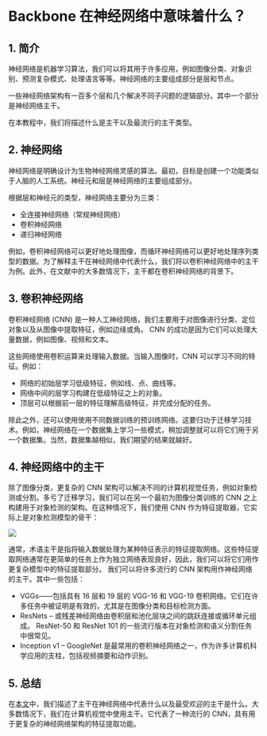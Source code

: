 # Backbone 在神经网络中意味着什么？



## 1. 简介

神经网络是机器学习算法，我们可以将其用于许多应用，例如图像分类、对象识别、预测复杂模式、处理语言等等。神经网络的主要组成部分是层和节点。

一些神经网络架构有一百多个层和几个解决不同子问题的逻辑部分。其中一个部分是神经网络主干。

在本教程中，我们将描述什么是主干以及最流行的主干类型。



## 2. 神经网络

神经网络是明确设计为生物神经网络灵感的算法。最初，目标是创建一个功能类似于人脑的人工系统。神经元和层是神经网络的主要组成部分。

根据层和神经元的类型，神经网络主要分为三类：

- 全连接神经网络（常规神经网络）
- 卷积神经网络
- 递归神经网络

例如，卷积神经网络可以更好地处理图像，而循环神经网络可以更好地处理序列类型的数据。为了解释主干在神经网络中代表什么，我们将以卷积神经网络中的主干为例。此外，在文献中的大多数情况下，主干都在卷积神经网络的背景下。



## 3. 卷积神经网络

卷积神经网络 (CNN) 是一种人工神经网络，我们主要用于对图像进行分类、定位对象以及从图像中提取特征，例如边缘或角。 CNN 的成功是因为它们可以处理大量数据，例如图像、视频和文本。

这些网络使用卷积运算来处理输入数据。当输入图像时，CNN 可以学习不同的特征。例如：

- 网络的初始层学习低级特征，例如线、点、曲线等。
- 网络中间的层学习构建在低级特征之上的对象。
- 顶层可以根据前一层的特征理解高级特征，并完成分配的任务。

除此之外，还可以使用使用不同数据训练的预训练网络。这要归功于迁移学习技术。例如，神经网络在一个数据集上学习一些模式，稍加调整就可以将它们用于另一个数据集。当然，数据集越相似，我们期望的结果就越好。



## 4. 神经网络中的主干

除了图像分类，更复杂的 CNN 架构可以解决不同的计算机视觉任务，例如对象检测或分割。多亏了迁移学习，我们可以在另一个最初为图像分类训练的 CNN 之上构建用于对象检测的架构。在这种情况下，我们使用 CNN 作为特征提取器，它实际上是对象检测模型的骨干：

![](https://s2.loli.net/2023/05/26/eWaqzMo4TE9GkPl.png)



通常，术语主干是指将输入数据处理为某种特征表示的特征提取网络。这些特征提取网络通常在更简单的任务上作为独立网络表现良好，因此，我们可以将它们用作更复杂模型中的特征提取部分。
我们可以将许多流行的 CNN 架构用作神经网络的主干。其中一些包括：

- VGGs——包括具有 16 层和 19 层的 VGG-16 和 VGG-19 卷积网络。它们在许多任务中被证明是有效的，尤其是在图像分类和目标检测方面。
- ResNets – 或残差神经网络由卷积层和池化层块之间的跳跃连接或循环单元组成。 ResNet-50 和 ResNet 101 的一些流行版本在对象检测和语义分割任务中很常见。
- Inception v1 – GoogleNet 是最常用的卷积神经网络之一，作为许多计算机科学应用的支柱，包括视频摘要和动作识别。



## 5. 总结

在[本文](https://www.baeldung.com/cs/neural-network-backbone#backbone-in-neural-network "Source")中，我们描述了主干在神经网络中代表什么以及最受欢迎的主干是什么。大多数情况下，我们在计算机视觉中使用主干。它代表了一种流行的 CNN，具有用于更复杂的神经网络架构的特征提取功能。